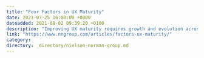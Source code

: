 ```yaml
---
title: "Four Factors in UX Maturity"
date: 2021-07-25 16:00:00 +0000
dateadded: 2021-08-02 09:39:20 +0100
description: "Improving UX maturity requires growth and evolution across 4 high-level factors: strategy, culture, process, and outcomes."
link: "https://www.nngroup.com/articles/factors-ux-maturity/"
category:
directory: _directory/nielsen-norman-group.md
---
```

